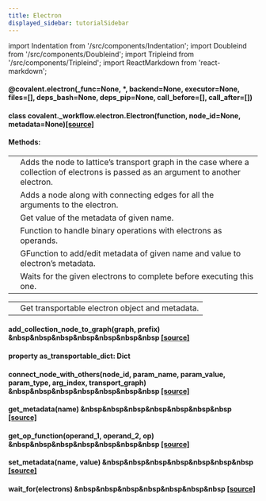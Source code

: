 ```yaml
---
title: Electron
displayed_sidebar: tutorialSidebar
---
```


import Indentation from '/src/components/Indentation';
import Doubleind from '/src/components/Doubleind';
import Tripleind from '/src/components/Tripleind';
import ReactMarkdown from 'react-markdown';

#### <span class="highlight">@covalent.</span><span class="bold">electron</span>(\_func=None, \*, backend=None, executor=None, files=[], deps_bash=None, deps_pip=None, call_before=[], call_after=[])

<Indentation md='Electron decorator to be called upon a function. Returns the wrapper function with the same functionality as *_func*.'/>

<Indentation md='**PARAMETERS**.'/>
<Doubleind md='**_func** (`Optional`[`Callable`]) – function to be decorated'/>

<Indentation md='**KEYWORD ARGUMENTS**'/>

<Indentation md='* **backend** – DEPRECATED: Same as *executor*.'/>
<Indentation md='* **executor** – Alternative executor object to be used in the execution of each node. If not passed, the local executor is used by default..'/>

<Indentation md='* **deps_bash** – An optional DepsBash object specifying a list of shell commands to run before *_func*.'/>
<Indentation md='* **deps_pip** – An optional DepsPip object specifying a list of PyPI packages to install before running *_func*.'/>
<Indentation md='* **call_before** – An optional list of DepsCall objects specifying python functions to invoke before the electron'/>
<Indentation md='* **call_after** – An optional list of DepsCall objects specifying python functions to invoke after the electron'/>
<Indentation md='* **files** – An optional list of FileTransfer objects which copy files to/from remote or local filesystems.'/>

<Indentation md='**RETURNS**'/>
<Doubleind md='Electron object inside which the decorated function exists.'/>

<Indentation md='**RETURN TYPE**'/>
<Doubleind md='[`Electron`](#class-covalent_workflowelectronelectronfunction-node_idnone-metadatanonesource)'/>

#### class <span class="highlight">covalent.\_workflow.electron.</span><span class="bold">Electron</span>(function, node_id=None, metadata=None)[[source]](./scode-electron)

<Indentation md='An electron (or task) object that is a modular component of a work flow and is returned by [`electron`](#covalentelectron_funcnone--backendnone-executornone-files-deps_bashnone-deps_pipnone-call_before-call_after).'/>

<Indentation md='#### function' color='#B30000'/>
<Doubleind md='Function to be executed.'/>

<Indentation md='#### node_id' color='#B30000'/> 
<Doubleind md='Node id of the electron.'/>

<Indentation md='**metadata**' color='#B30000'/> 
<Doubleind md='Metadata to be used for the function execution.'/>

<Indentation md='**kwargs**' color='#B30000'/> 
<Doubleind md='Keyword arguments if any.'/>

#### Methods:

<table>
  <tr>
    <td><div style={{marginBottom:'-20px'}} ><ReactMarkdown children='[add_collection_node_to_graph](#add_collection_node_to_graphgraph-prefix--source)(graph, prefix)'></ReactMarkdown></div></td>
    <td>Adds the node to lattice’s transport graph in the case where a collection of electrons is passed as an argument to another electron.</td>
  </tr>
    <tr>
    <td><div style={{marginBottom:'-20px'}}><ReactMarkdown children='[connect_node_with_others](#connect_node_with_othersnode_id-param_name-param_value-param_type-arg_index-transport_graph--source)(node_id, …)'></ReactMarkdown></div></td>
    <td> Adds a node along with connecting edges for all the arguments to the electron.</td>
  </tr>
    <tr>
    <td><div style={{marginBottom:'-20px'}}><ReactMarkdown children='[get_metadata](#get_metadataname--source)(name)'></ReactMarkdown></div></td>
    <td>Get value of the metadata of given name.</td>
  </tr>
    <tr>
    <td><div style={{marginBottom:'-20px'}}><ReactMarkdown children='[get_op_function](#get_op_functionoperand_1-operand_2-op--source)(operand_1, operand_2, op)'></ReactMarkdown></div></td>
    <td>Function to handle binary operations with electrons as operands.</td>
  </tr>
    <tr>
    <td><div style={{marginBottom:'-20px'}}><ReactMarkdown children='[set_metadata](#set_metadataname-value--source)(name, value) '></ReactMarkdown></div></td>
    <td>GFunction to add/edit metadata of given name and value to electron’s metadata.</td>
  </tr>
    <tr>
    <td><div style={{marginBottom:'-20px'}}><ReactMarkdown children='[wait_for](#set_metadataname-value--source)(electrons)'></ReactMarkdown></div></td>
    <td>Waits for the given electrons to complete before executing this one. </td>
  </tr>
</table>

<Indentation md='**Attributes:**'/>

<table>
  <tr>
    <td><div style={{marginBottom:'-20px'}}><ReactMarkdown children='[as_transportable_dict](#property-as_transportable_dict-dict)  '></ReactMarkdown></div></td>
    <td>Get transportable electron object and metadata.</td>
  </tr>
</table>

#### <span class="bold">add_collection_node_to_graph</span>(graph, prefix) &nbsp&nbsp&nbsp&nbsp&nbsp&nbsp&nbsp [[source]](./scode-electron)

<Doubleind md='Adds the node to lattice’s transport graph in the case where a collection of electrons is passed as an argument to another electron.'/>

<Doubleind md='**PARAMETERS**'/>
<Doubleind md='* **graph** (_*TransportGraph*) – Transport graph of the lattice'/>
<Doubleind md='* **prefix** (`str`) – Prefix of the node'/>

<Doubleind md='**RETURNS**'/>
<Tripleind md='Node id of the added node'/>

<Doubleind md='**RETURN TYPE**'/>
<Tripleind md='node_id'/>

#### property <span class="bold">as_transportable_dict</span>: Dict

<Doubleind md='Get transportable electron object and metadata.'/>

<Doubleind md='**RETURN TYPE**'/>
<Tripleind md='Dict'/>

#### <span class="bold">connect_node_with_others</span>(node_id, param_name, param_value, param_type, arg_index, transport_graph) &nbsp&nbsp&nbsp&nbsp&nbsp&nbsp&nbsp [[source]](./scode-electron)

<Doubleind md='Adds a node along with connecting edges for all the arguments to the electron.'/>
<Doubleind md='**PARAMETERS**'/>

<Doubleind md='* **node_id** (`int`) – Node number of the electron'/>
<Doubleind md='* **param_name** (`str`) – Name of the parameter'/>
<Doubleind md='* **param_value** (`Union`[`Any`, `ForwardRef`]) – Value of the parameter'/>
<Doubleind md='* **param_type** (`str`) – Type of parameter, positional or keyword'/>
<Doubleind md='* **transport_graph** (_*TransportGraph*) – Transport graph of the lattice'/>

<Doubleind md='**RETURNS**'/>
<Tripleind md='None'/>

#### <span class="bold">get_metadata</span>(name) &nbsp&nbsp&nbsp&nbsp&nbsp&nbsp&nbsp [[source]](./scode-electron)

<Doubleind md='Get value of the metadata of given name.'/>

<Doubleind md='**PARAMETERS**'/>
<Tripleind md='**name** (`str`) – Name of the metadata whose value is needed.'/>

<Doubleind md='**RETURNS**'/>
<Tripleind md='Value of the metadata of given name.'/>

<Doubleind md='**RETURN TYPE**'/>
<Tripleind md='value'/>

<Doubleind md='**RAISES**'/>
<Tripleind md='**KeyError** – If metadata of given name is not present.'/>

#### <span class="bold">get_op_function</span>(operand_1, operand_2, op) &nbsp&nbsp&nbsp&nbsp&nbsp&nbsp&nbsp [[source]](./scode-electron)

<Doubleind md='Function to handle binary operations with electrons as operands. This will not execute the operation but rather create another electron which will be postponed to be executed according to the default electron configuration/metadata.'/>
<Doubleind md='This also makes sure that if these operations are being performed outside of a lattice, then they are performed as is.'/>

<Doubleind md='**PARAMETERS**'/>
<Doubleind md='* **operand_1** (`Union`[`Any`, [`Electron`](#class-covalent_workflowelectronelectronfunction-node_idnone-metadatanonesource)])]) – First operand of the binary operation.'/>
<Doubleind md='* **operand_2** (`Union`[`Any`, [`Electron`](#class-covalent_workflowelectronelectronfunction-node_idnone-metadatanonesource)])]) – Second operand of the binary operation.'/>
<Doubleind md='* **op** (`str`) – Operator to be used in the binary operation.'/>

<Doubleind md='**RETURNS**'/>
<Tripleind md='Electron object corresponding to the operation execution.
Behaves as a normal function call if outside a lattice.'/>

<Doubleind md='**RETURN TYPE**'/>
<Tripleind md='electron'/>

#### <span class="bold">set_metadata</span>(name, value) &nbsp&nbsp&nbsp&nbsp&nbsp&nbsp&nbsp [[source]](./scode-electron)

<Doubleind md='Function to add/edit metadata of given name and value to electron’s metadata.'/>
<Doubleind md='**PARAMETERS**'/>
<Doubleind md='* **name** (`str`) – Name of the metadata to be added/edited.'/>
<Doubleind md='* **value** (`Any`) – Name of the metadata to be added/edited.'/>

<Doubleind md='**RETURN TYPE**'/>
<Tripleind md='`None`'/>

<Doubleind md='**RETURNS**'/>
<Tripleind md='None'/>

#### <span class="bold">wait_for</span>(electrons) &nbsp&nbsp&nbsp&nbsp&nbsp&nbsp&nbsp [[source]](./scode-electron)

<Doubleind md='Waits for the given electrons to complete before executing this one. Adds the necessary edges between this and those electrons without explicitly connecting their inputs/outputs.'/>
<Doubleind md='Useful when execution of this electron relies on a side-effect from the another one.'/>

<Doubleind md='**PARAMETERS**'/>
<Tripleind md='**electrons** (Union[`Electron`](#class-covalent_workflowelectronelectronfunction-node_idnone-metadatanonesource)]), Iterable[`Electron`](#class-covalent_workflowelectronelectronfunction-node_idnone-metadatanonesource)])]) – Electron(s) which will be waited for to complete execution before starting execution for this one'/>

<Doubleind md='**RETURNS**'/>
<Tripleind md='Eectron'/>
